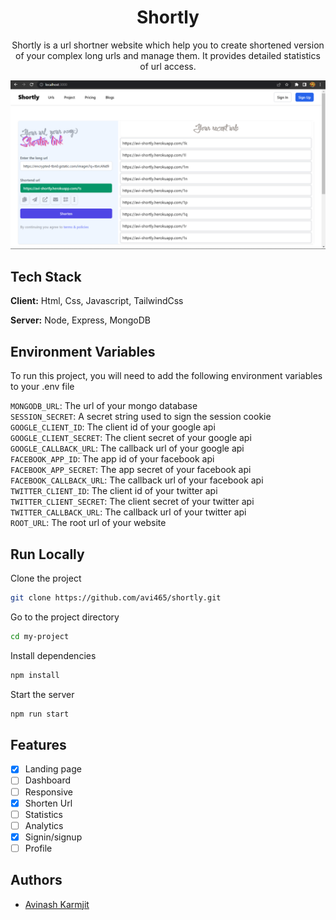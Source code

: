 <h1 align = "center">Shortly</h1>
<p align = "center">Shortly is a url shortner website which help you to create shortened version of your complex long urls and manage them.
It provides detailed statistics of url access.</p>

![App Screenshot](https://github.com/avi465/shortly/blob/main/screenshot/landing-page.png)


## Tech Stack

**Client:** Html, Css, Javascript, TailwindCss

**Server:** Node, Express, MongoDB


## Environment Variables

To run this project, you will need to add the following environment variables to your .env file

`MONGODB_URL`: The url of your mongo database\
`SESSION_SECRET`\: A secret string used to sign the session cookie\
`GOOGLE_CLIENT_ID`\: The client id of your google api\
`GOOGLE_CLIENT_SECRET`\: The client secret of your google api\
`GOOGLE_CALLBACK_URL`\: The callback url of your google api\
`FACEBOOK_APP_ID`\: The app id of your facebook api\
`FACEBOOK_APP_SECRET`\: The app secret of your facebook api\
`FACEBOOK_CALLBACK_URL`\: The callback url of your facebook api\
`TWITTER_CLIENT_ID`\: The client id of your twitter api\
`TWITTER_CLIENT_SECRET`\: The client secret of your twitter api\
`TWITTER_CALLBACK_URL`\: The callback url of your twitter api\
`ROOT_URL`\: The root url of your website

## Run Locally

Clone the project

```bash
git clone https://github.com/avi465/shortly.git
```

Go to the project directory

```bash
cd my-project
```

Install dependencies

```bash
npm install
```

Start the server

```bash
npm run start
```


## Features

- [x] Landing page
- [ ] Dashboard
- [ ] Responsive
- [x] Shorten Url
- [ ] Statistics
- [ ] Analytics
- [x] Signin/signup
- [ ] Profile

## Authors

- [Avinash Karmjit](https://www.github.com/avi465)
